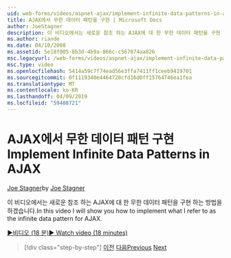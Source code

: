 ```yaml
---
uid: web-forms/videos/aspnet-ajax/implement-infinite-data-patterns-in-ajax
title: AJAX에서 무한 데이터 패턴을 구현 | Microsoft Docs
author: JoeStagner
description: 이 비디오에서는 새로운 참조 하는 AJAX에 대 한 무한 데이터 패턴을 구현 하는 방법을 하겠습니다.
ms.author: riande
ms.date: 04/10/2008
ms.assetid: 5e18f005-8b3d-4b9a-866c-c567874aa826
msc.legacyurl: /web-forms/videos/aspnet-ajax/implement-infinite-data-patterns-in-ajax
msc.type: video
ms.openlocfilehash: 5414a59c7f74ead56e3ffa7411ff1ceeb9419701
ms.sourcegitcommit: 0f1119340e4464720cfd16d0ff15764746ea1fea
ms.translationtype: MT
ms.contentlocale: ko-KR
ms.lasthandoff: 04/09/2019
ms.locfileid: "59408721"
---
```

# <a name="implement-infinite-data-patterns-in-ajax"></a><span data-ttu-id="c06ad-103">AJAX에서 무한 데이터 패턴 구현</span><span class="sxs-lookup"><span data-stu-id="c06ad-103">Implement Infinite Data Patterns in AJAX</span></span>

<span data-ttu-id="c06ad-104">[Joe Stagner](https://github.com/JoeStagner)</span><span class="sxs-lookup"><span data-stu-id="c06ad-104">by [Joe Stagner](https://github.com/JoeStagner)</span></span>

<span data-ttu-id="c06ad-105">이 비디오에서는 새로운 참조 하는 AJAX에 대 한 무한 데이터 패턴을 구현 하는 방법을 하겠습니다.</span><span class="sxs-lookup"><span data-stu-id="c06ad-105">In this video I will show you how to implement what I refer to as the infinite data pattern for AJAX.</span></span>

[<span data-ttu-id="c06ad-106">&#9654;비디오 (18 분)</span><span class="sxs-lookup"><span data-stu-id="c06ad-106">&#9654; Watch video (18 minutes)</span></span>](https://channel9.msdn.com/Blogs/ASP-NET-Site-Videos/implement-infinite-data-patterns-in-ajax)

> [!div class="step-by-step"]
> <span data-ttu-id="c06ad-107">[이전](use-aspnet-ajax-cascading-drop-down-control-to-access-a-database.md)
> [다음](basic-aspnet-authentication-in-an-ajax-enabled-application.md)</span><span class="sxs-lookup"><span data-stu-id="c06ad-107">[Previous](use-aspnet-ajax-cascading-drop-down-control-to-access-a-database.md)
[Next](basic-aspnet-authentication-in-an-ajax-enabled-application.md)</span></span>
